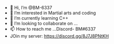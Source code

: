 - 👋 Hi, I’m @BM-6337
- 👀 I’m interested in Martial arts and coding
- 🌱 I’m currently learning C++
- 💞️ I’m looking to collaborate on ...
- 📫 How to reach me ...Discord- BM#6337
- JOin my server: https://discord.gg/8J7J8PNtKH
<!---
BM-6337/BM-6337 is a ✨ special ✨ repository because its `README.md` (this file) appears on your GitHub profile.
You can click the Preview link to take a look at your changes.
--->
